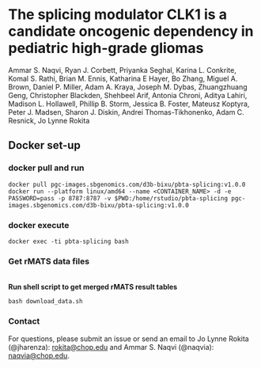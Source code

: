 # The splicing modulator CLK1 is a candidate oncogenic dependency in pediatric high-grade gliomas

Ammar S. Naqvi, Ryan J. Corbett, Priyanka Seghal, Karina L. Conkrite, Komal S. Rathi, Brian M. Ennis, Katharina E Hayer, Bo Zhang, Miguel A. Brown, Daniel P. Miller, Adam A. Kraya, Joseph M. Dybas, Zhuangzhuang Geng, Christopher Blackden, Shehbeel Arif, Antonia Chroni, Aditya Lahiri, Madison L. Hollawell, Phillip B. Storm, Jessica B. Foster, Mateusz Koptyra, Peter J. Madsen, Sharon J. Diskin, Andrei Thomas-Tikhonenko, Adam C. Resnick, Jo Lynne Rokita

## Docker set-up

### docker pull and run
```
docker pull pgc-images.sbgenomics.com/d3b-bixu/pbta-splicing:v1.0.0
docker run --platform linux/amd64 --name <CONTAINER_NAME> -d -e PASSWORD=pass -p 8787:8787 -v $PWD:/home/rstudio/pbta-splicing pgc-images.sbgenomics.com/d3b-bixu/pbta-splicing:v1.0.0
```
### docker execute
```
docker exec -ti pbta-splicing bash
```
### Get rMATS data files

<br>**Run shell script to get merged rMATS result tables**
```
bash download_data.sh
```

### Contact
For questions, please submit an issue or send an email to Jo Lynne Rokita (@jharenza): rokita@chop.edu and Ammar S. Naqvi (@naqvia): naqvia@chop.edu.
